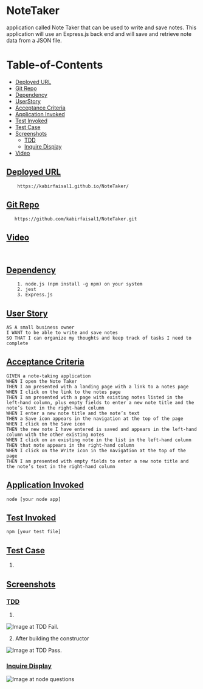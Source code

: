# NoteTaker
application called Note Taker that can be used to write and save notes. This application will use an Express.js back end and will save and retrieve note data from a JSON file.
# Table-of-Contents
  * [Deployed URL](#deployed-url)
  * [Git Repo](#git-repo)
  * [Dependency](#dependency)
  * [UserStory](#userstory)
  * [Acceptance Criteria](#acceptance-criteria)
  * [Application Invoked](#application-invoked)
  * [Test Invoked](#test-invoked)
  * [Test Case](#test-case)
  * [Screenshots](#screenshots)
    * [TDD](#tdd)
    * [Inquire Display](#inquire-display)
  * [Video](#video)

 
## [Deployed URL](#table-of-contents)
```
    https://kabirfaisal1.github.io/NoteTaker/
```
## [Git Repo](#table-of-contents)
```
   https://github.com/kabirfaisal1/NoteTaker.git
```

## [Video](#table-of-contents)
```


```

## [Dependency](#table-of-contents)
```
    1. node.js (npm install -g npm) on your system
    2. jest 
    3. Express.js
```
## [User Story](#table-of-contents)
```
AS A small business owner
I WANT to be able to write and save notes
SO THAT I can organize my thoughts and keep track of tasks I need to complete
```

## [Acceptance Criteria](#table-of-contents)
```
GIVEN a note-taking application
WHEN I open the Note Taker
THEN I am presented with a landing page with a link to a notes page
WHEN I click on the link to the notes page
THEN I am presented with a page with existing notes listed in the left-hand column, plus empty fields to enter a new note title and the note’s text in the right-hand column
WHEN I enter a new note title and the note’s text
THEN a Save icon appears in the navigation at the top of the page
WHEN I click on the Save icon
THEN the new note I have entered is saved and appears in the left-hand column with the other existing notes
WHEN I click on an existing note in the list in the left-hand column
THEN that note appears in the right-hand column
WHEN I click on the Write icon in the navigation at the top of the page
THEN I am presented with empty fields to enter a new note title and the note’s text in the right-hand column
```

## [Application Invoked](#table-of-contents)
```
node [your node app]
```
## [Test Invoked](#table-of-contents)
```
npm [your test file]
```

## [Test Case](#table-of-contents)
1. 

## [Screenshots](#table-of-contents)
### [TDD](#table-of-contents)
1. 

![Image at TDD Fail.](./assets/image/tdd_fail.png)

2. After building the constructor 

![Image at TDD Pass.](./assets/image/tdd_pass.png)

### [Inquire Display](#table-of-contents)
<!-- ![Image at console display Inquire](./assets/image/tdd_pass.png) -->
![Image at node questions](./assets/image/nodequestions.png)

